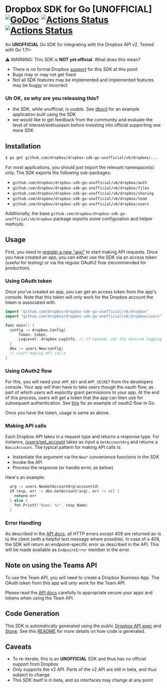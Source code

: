 # Dropbox SDK for Go [UNOFFICIAL] [![GoDoc](https://pkg.go.dev/badge/github.com/dropbox/dropbox-sdk-go-unofficial/v6/dropbox)](https://pkg.go.dev/github.com/dropbox/dropbox-sdk-go-unofficial/v6/dropbox) [![Actions Status](https://github.com/dropbox/dropbox-sdk-go-unofficial/workflows/Test/badge.svg)](https://github.com/dropbox/dropbox-sdk-go-unofficial/actions) [![Actions Status](https://github.com/dropbox/dropbox-sdk-go-unofficial/workflows/Lint/badge.svg)](https://github.com/dropbox/dropbox-sdk-go-unofficial/actions)

An **UNOFFICIAL** Go SDK for integrating with the Dropbox API v2. Tested with Go 1.11+

:warning: WARNING: This SDK is **NOT yet official**. What does this mean?

  * There is no formal Dropbox [support](https://www.dropbox.com/developers/support) for this SDK at this point
  * Bugs may or may not get fixed
  * Not all SDK features may be implemented and implemented features may be buggy or incorrect


### Uh OK, so why are you releasing this?

  * the SDK, while unofficial, _is_ usable. See [dbxcli](https://github.com/dropbox/dbxcli) for an example application built using the SDK
  * we would like to get feedback from the community and evaluate the level of interest/enthusiasm before investing into official supporting one more SDK

## Installation

```sh
$ go get github.com/dropbox/dropbox-sdk-go-unofficial/v6/dropbox/...
```

For most applications, you should just import the relevant namespace(s) only. The SDK exports the following sub-packages:

* `github.com/dropbox/dropbox-sdk-go-unofficial/v6/dropbox/auth`
* `github.com/dropbox/dropbox-sdk-go-unofficial/v6/dropbox/files`
* `github.com/dropbox/dropbox-sdk-go-unofficial/v6/dropbox/sharing`
* `github.com/dropbox/dropbox-sdk-go-unofficial/v6/dropbox/team`
* `github.com/dropbox/dropbox-sdk-go-unofficial/v6/dropbox/users`

Additionally, the base `github.com/dropbox/dropbox-sdk-go-unofficial/v6/dropbox` package exports some configuration and helper methods.

## Usage

First, you need to [register a new "app"](https://dropbox.com/developers/apps) to start making API requests. Once you have created an app, you can either use the SDK via an access token (useful for testing) or via the regular OAuth2 flow (recommended for production).

### Using OAuth token

Once you've created an app, you can get an access token from the app's console. Note that this token will only work for the Dropbox account the token is associated with.

```go
import "github.com/dropbox/dropbox-sdk-go-unofficial/v6/dropbox"
import "github.com/dropbox/dropbox-sdk-go-unofficial/v6/dropbox/users"

func main() {
  config := dropbox.Config{
      Token: token,
      LogLevel: dropbox.LogInfo, // if needed, set the desired logging level. Default is off
  }
  dbx := users.New(config)
  // start making API calls
}
```

### Using OAuth2 flow

For this, you will need your `APP_KEY` and `APP_SECRET` from the developers console. Your app will then have to take users though the oauth flow, as part of which users will explicitly grant permissions to your app. At the end of this process, users will get a token that the app can then use for subsequent authentication. See [this](https://pkg.go.dev/golang.org/x/oauth2#example-Config) for an example of oauth2 flow in Go.

Once you have the token, usage is same as above.

### Making API calls

Each Dropbox API takes in a request type and returns a response type. For instance, [/users/get_account](https://www.dropbox.com/developers/documentation/http/documentation#users-get_account) takes as input a `GetAccountArg` and returns a `BasicAccount`. The typical pattern for making API calls is:

  * Instantiate the argument via the `New*` convenience functions in the SDK
  * Invoke the API
  * Process the response (or handle error, as below)

Here's an example:

```go
  arg := users.NewGetAccountArg(accountId)
  if resp, err := dbx.GetAccount(arg); err != nil {
    return err
  } else {
    fmt.Printf("Name: %v", resp.Name)
  }
```

### Error Handling

As described in the [API docs](https://www.dropbox.com/developers/documentation/http/documentation#error-handling), all HTTP errors _except_ 409 are returned as-is to the client (with a helpful text message where possible). In case of a 409, the SDK will return an endpoint-specific error as described in the API. This will be made available as `EndpointError` member in the error.

## Note on using the Teams API

To use the Team API, you will need to create a Dropbox Business App. The OAuth token from this app will _only_ work for the Team API.

Please read the [API docs](https://www.dropbox.com/developers/documentation/http/teams) carefully to appropriate secure your apps and tokens when using the Team API.

## Code Generation

This SDK is automatically generated using the public [Dropbox API spec](https://github.com/dropbox/dropbox-api-spec) and [Stone](https://github.com/dropbox/stone). See this [README](https://github.com/dropbox/dropbox-sdk-go-unofficial/blob/master/generator/README.md)
for more details on how code is generated. 

## Caveats

  * To re-iterate, this is an **UNOFFICIAL** SDK and thus has no official support from Dropbox
  * Only supports the v2 API. Parts of the v2 API are still in beta, and thus subject to change
  * This SDK itself is in beta, and so interfaces may change at any point
